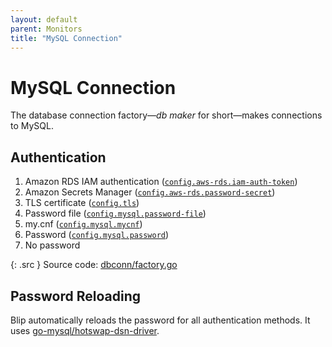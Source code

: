 ```yaml
---
layout: default
parent: Monitors
title: "MySQL Connection"
---
```


# MySQL Connection

The database connection factory&mdash;_db maker_ for short&mdash;makes connections to MySQL.

## Authentication

1. Amazon RDS IAM authentication ([`config.aws-rds.iam-auth-token`](../config/config-file#iam-auth-token))
1. Amazon Secrets Manager ([`config.aws-rds.password-secret`](../config/config-file#password-secret))
1. TLS certificate ([`config.tls`](../config/config-file#tls))
1. Password file ([`config.mysql.password-file`](../config/config-file#password-file))
1. my.cnf ([`config.mysql.mycnf`](../config/config-file#mycnf))
1. Password ([`config.mysql.password`](../config/config-file#password))
1. No password

{: .src }
Source code: [dbconn/factory.go](https://github.com/cashapp/blip/blob/main/dbconn/factory.go)

## Password Reloading

Blip automatically reloads the password for all authentication methods.
It uses [go-mysql/hotswap-dsn-driver](https://github.com/go-mysql/hotswap-dsn-driver).
